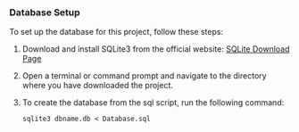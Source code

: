 ### Database Setup

To set up the database for this project, follow these steps:

1. Download and install SQLite3 from the official website: [SQLite Download Page](https://www.sqlite.org/download.html)

2. Open a terminal or command prompt and navigate to the directory where you have downloaded the project.

3. To create the database from the sql script, run the following command:
    ```shell
    sqlite3 dbname.db < Database.sql